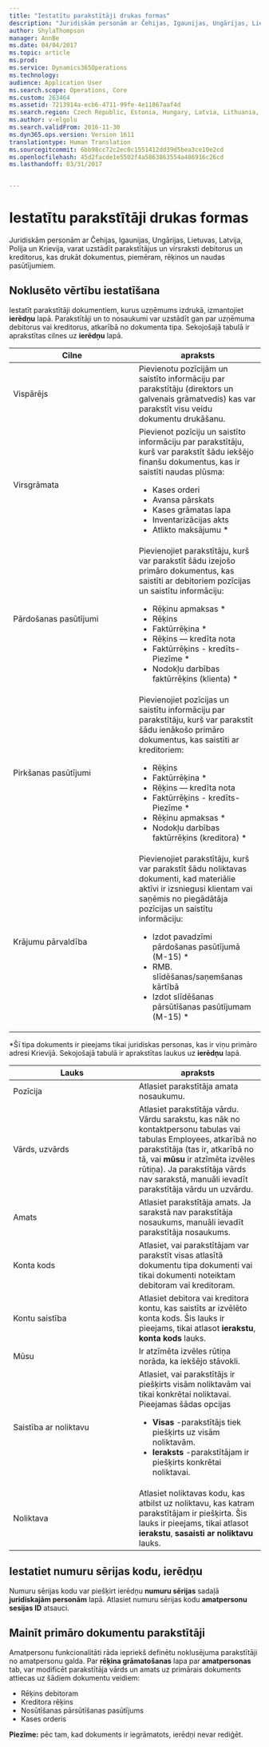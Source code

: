 ```yaml
---
title: "Iestatītu parakstītāji drukas formas"
description: "Juridiskām personām ar Čehijas, Igaunijas, Ungārijas, Lietuvas, Latvija, Polija un Krievija, varat uzstādīt parakstītājus un virsraksti debitorus un kreditorus, kas drukāt dokumentus, piemēram, rēķinos un naudas pasūtījumiem."
author: ShylaThompson
manager: AnnBe
ms.date: 04/04/2017
ms.topic: article
ms.prod: 
ms.service: Dynamics365Operations
ms.technology: 
audience: Application User
ms.search.scope: Operations, Core
ms.custom: 263464
ms.assetid: 7213914a-ecb6-4711-99fe-4e11867aaf4d
ms.search.region: Czech Republic, Estonia, Hungary, Latvia, Lithuania, Poland, Russia
ms.author: v-elgolu
ms.search.validFrom: 2016-11-30
ms.dyn365.ops.version: Version 1611
translationtype: Human Translation
ms.sourcegitcommit: 6bb98cc72c2ec0c1551412dd39d5bea3ce10e2cd
ms.openlocfilehash: 45d2facde1e5502f4a5863863554a486916c26cd
ms.lasthandoff: 03/31/2017


---
```


# <a name="set-up-signers-for-print-forms"></a>Iestatītu parakstītāji drukas formas

Juridiskām personām ar Čehijas, Igaunijas, Ungārijas, Lietuvas, Latvija, Polija un Krievija, varat uzstādīt parakstītājus un virsraksti debitorus un kreditorus, kas drukāt dokumentus, piemēram, rēķinos un naudas pasūtījumiem.

<a name="set-up-default-values"></a>Noklusēto vērtību iestatīšana
---------------------

Iestatīt parakstītāji dokumentiem, kurus uzņēmums izdrukā, izmantojiet **ierēdņu** lapā. Parakstītāji un to nosaukumi var uzstādīt gan par uzņēmuma debitorus vai kreditorus, atkarībā no dokumenta tipa. Sekojošajā tabulā ir aprakstītas cilnes uz **ierēdņu** lapā.

<table>
<colgroup>
<col width="50%" />
<col width="50%" />
</colgroup>
<thead>
<tr class="header">
<th>Cilne</th>
<th>apraksts</th>
</tr>
</thead>
<tbody>
<tr class="odd">
<td>Vispārējs</td>
<td>Pievienotu pozīcijām un saistīto informāciju par parakstītāju (direktors un galvenais grāmatvedis) kas var parakstīt visu veidu dokumentu drukāšanu.</td>
</tr>
<tr class="even">
<td>Virsgrāmata</td>
<td>Pievienot pozīciju un saistīto informāciju par parakstītāju, kurš var parakstīt šādu iekšējo finanšu dokumentus, kas ir saistīti naudas plūsma:
<ul>
<li>Kases orderi</li>
<li>Avansa pārskats</li>
<li>Kases grāmatas lapa</li>
<li>Inventarizācijas akts</li>
<li>Atlikto maksājumu *</li>
</ul></td>
</tr>
<tr class="odd">
<td>Pārdošanas pasūtījumi</td>
<td>Pievienojiet parakstītāju, kurš var parakstīt šādu izejošo primāro dokumentus, kas saistīti ar debitoriem pozīcijas un saistītu informāciju:
<ul>
<li>Rēķinu apmaksas *</li>
<li>Rēķins</li>
<li>Faktūrrēķina *</li>
<li>Rēķins — kredīta nota</li>
<li>Faktūrrēķins - kredīts-Piezīme *</li>
<li>Nodokļu darbības faktūrrēķins (klienta) *</li>
</ul></td>
</tr>
<tr class="even">
<td>Pirkšanas pasūtījumi</td>
<td>Pievienojiet pozīcijas un saistītu informāciju par parakstītāju, kurš var parakstīt šādu ienākošo primāro dokumentus, kas saistīti ar kreditoriem:
<ul>
<li>Rēķins</li>
<li>Faktūrrēķina *</li>
<li>Rēķins — kredīta nota</li>
<li>Faktūrrēķins - kredīts-Piezīme *</li>
<li>Rēķinu apmaksas *</li>
<li>Nodokļu darbības faktūrrēķins (kreditora) *</li>
</ul></td>
</tr>
<tr class="odd">
<td>Krājumu pārvaldība</td>
<td>Pievienojiet parakstītāju, kurš var parakstīt šādu noliktavas dokumenti, kad materiālie aktīvi ir izsniegusi klientam vai saņēmis no piegādātāja pozīcijas un saistītu informāciju:
<ul>
<li>Izdot pavadzīmi pārdošanas pasūtījumā (M-15) *</li>
<li>RMB. slīdēšanas/saņemšanas kārtībā</li>
<li>Izdot slīdēšanas pārsūtīšanas pasūtījumam (M-15) *</li>
</ul></td>
</tr>
</tbody>
</table>

\*Šī tipa dokuments ir pieejams tikai juridiskas personas, kas ir viņu primāro adresi Krievijā. Sekojošajā tabulā ir aprakstītas laukus uz **ierēdņu** lapā.

<table>
<colgroup>
<col width="50%" />
<col width="50%" />
</colgroup>
<thead>
<tr class="header">
<th>Lauks</th>
<th>apraksts</th>
</tr>
</thead>
<tbody>
<tr class="odd">
<td>Pozīcija</td>
<td>Atlasiet parakstītāja amata nosaukumu.</td>
</tr>
<tr class="even">
<td>Vārds, uzvārds</td>
<td>Atlasiet parakstītāja vārdu. Vārdu sarakstu, kas nāk no kontaktpersonu tabulas vai tabulas Employees, atkarībā no parakstītāja (tas ir, atkarībā no tā, vai <strong>mūsu</strong> ir atzīmēta izvēles rūtiņa). Ja parakstītāja vārds nav sarakstā, manuāli ievadīt parakstītāja vārdu un uzvārdu.</td>
</tr>
<tr class="odd">
<td>Amats</td>
<td>Atlasiet parakstītāja amats. Ja sarakstā nav parakstītāja nosaukums, manuāli ievadīt parakstītāja nosaukums.</td>
</tr>
<tr class="even">
<td>Konta kods</td>
<td>Atlasiet, vai parakstītājam var parakstīt visas atlasītā dokumentu tipa dokumenti vai tikai dokumenti noteiktam debitoram vai kreditoram.</td>
</tr>
<tr class="odd">
<td>Kontu saistība</td>
<td>Atlasiet debitora vai kreditora kontu, kas saistīts ar izvēlēto konta kods. Šis lauks ir pieejams, tikai atlasot <strong>ierakstu</strong>, <strong>konta kods</strong> lauks.</td>
</tr>
<tr class="even">
<td>Mūsu</td>
<td>Ir atzīmēta izvēles rūtiņa norāda, ka iekšējo stāvokli.</td>
</tr>
<tr class="odd">
<td>Saistība ar noliktavu</td>
<td>Atlasiet, vai parakstītājs ir piešķirts visām noliktavām vai tikai konkrētai noliktavai. Pieejamas šādas opcijas
<ul>
<li><strong>Visas</strong> -parakstītājs tiek piešķirts uz visām noliktavām.</li>
<li><strong>Ieraksts</strong> -parakstītājam ir piešķirts konkrētai noliktavai.</li>
</ul></td>
</tr>
<tr class="even">
<td>Noliktava</td>
<td>Atlasiet noliktavas kodu, kas atbilst uz noliktavu, kas katram parakstītājam ir piešķirta. Šis lauks ir pieejams, tikai atlasot <strong>ierakstu</strong>, <strong>sasaisti ar noliktavu</strong> lauks.</td>
</tr>
</tbody>
</table>

## <a name="set-up-a-number-sequence-code-for-officials"></a>Iestatiet numuru sērijas kodu, ierēdņu
Numuru sērijas kodu var piešķirt ierēdņu **numuru sērijas** sadaļā **juridiskajām personām** lapā. Atlasiet numuru sērijas kodu **amatpersonu sesijas ID** atsauci.

## <a name="modify-signers-in-primary-documents"></a>Mainīt primāro dokumentu parakstītāji
Amatpersonu funkcionalitāti rāda iepriekš definētu noklusējuma parakstītāji no amatpersonu galda. Par **rēķina grāmatošanas** lapa par **amatpersonas** tab, var modificēt parakstītāja vārds un amats uz primārais dokuments attiecas uz šādiem dokumentu veidiem:

-   Rēķins debitoram
-   Kreditora rēķins
-   Nosūtīšanas pārsūtīšanas pasūtījums
-   Kases orderis

**Piezīme:** pēc tam, kad dokuments ir iegrāmatots, ierēdņi nevar rediģēt.


